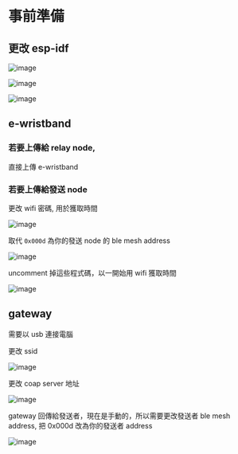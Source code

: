 # 事前準備

## 更改 esp-idf

![image](https://user-images.githubusercontent.com/1200981/117580273-ce6da600-b129-11eb-94ec-f9f23b02a33c.png)

![image](https://user-images.githubusercontent.com/1200981/117580286-d9283b00-b129-11eb-856b-5678c996cbe1.png)

![image](https://user-images.githubusercontent.com/1200981/117580297-e513fd00-b129-11eb-95e3-e8ddf6091ccd.png)

## e-wristband

### 若要上傳給 relay node, 

直接上傳 e-wristband

### 若要上傳給發送 node

更改 wifi 密碼, 用於獲取時間

![image](https://user-images.githubusercontent.com/1200981/117580355-2b695c00-b12a-11eb-9673-0126fb74cff1.png)

取代 `0x000d` 為你的發送 node 的 ble mesh address

![image](https://user-images.githubusercontent.com/1200981/117580474-ab8fc180-b12a-11eb-90e6-0936b10852c2.png)

uncomment 掉這些程式碼，以一開始用 wifi 獲取時間

![image](https://user-images.githubusercontent.com/1200981/117580518-e09c1400-b12a-11eb-940a-b4d5eaad6531.png)

## gateway

需要以 usb 連接電腦

更改 ssid

![image](https://user-images.githubusercontent.com/1200981/117580572-1b9e4780-b12b-11eb-9b81-a2b807f122f3.png)

更改 coap server 地址

![image](https://user-images.githubusercontent.com/1200981/117580724-f231eb80-b12b-11eb-8777-894d6f796687.png)

gateway 回傳給發送者，現在是手動的，所以需要更改發送者 ble mesh address, 把 0x000d 改為你的發送者 address

![image](https://user-images.githubusercontent.com/1200981/117580886-a29fef80-b12c-11eb-844a-8341eed60426.png)
